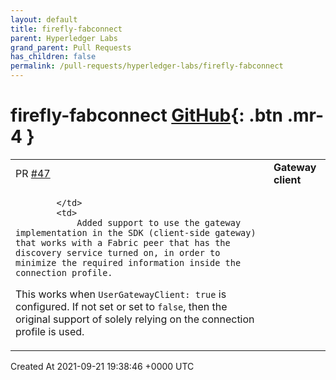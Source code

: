 ```yaml
---
layout: default
title: firefly-fabconnect
parent: Hyperledger Labs
grand_parent: Pull Requests
has_children: false
permalink: /pull-requests/hyperledger-labs/firefly-fabconnect
---
```


# firefly-fabconnect <span class="fs-3 right-align">[GitHub](https://github.com/hyperledger-labs/firefly-fabconnect){: .btn .mr-4 }</span>


<div>
    <table>
        <tr>
            <td>
                PR <a href="https://github.com/hyperledger-labs/firefly-fabconnect/pull/47" class=".btn">#47</a>
            </td>
            <td>
                <b>
                    Gateway client
                </b>
            </td>
        </tr>
        <tr>
            <td>
                
            </td>
            <td>
                Added support to use the gateway implementation in the SDK (client-side gateway) that works with a Fabric peer that has the discovery service turned on, in order to minimize the required information inside the connection profile.

This works when `UserGatewayClient: true` is configured. If not set or set to `false`, then the original support of solely relying on the connection profile is used.
            </td>
        </tr>
    </table>
    <div class="right-align">
        Created At 2021-09-21 19:38:46 +0000 UTC
    </div>
</div>

